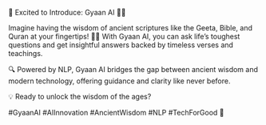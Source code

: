 🚀 Excited to Introduce: Gyaan AI 📖🤖

Imagine having the wisdom of ancient scriptures like the Geeta, Bible, and Quran at your fingertips! 🙌✨ With Gyaan AI, you can ask life’s toughest questions and get insightful answers backed by timeless verses and teachings.

🔍 Powered by NLP, Gyaan AI bridges the gap between ancient wisdom and modern technology, offering guidance and clarity like never before.

💡 Ready to unlock the wisdom of the ages?

#GyaanAI #AIInnovation #AncientWisdom #NLP #TechForGood 🌟

